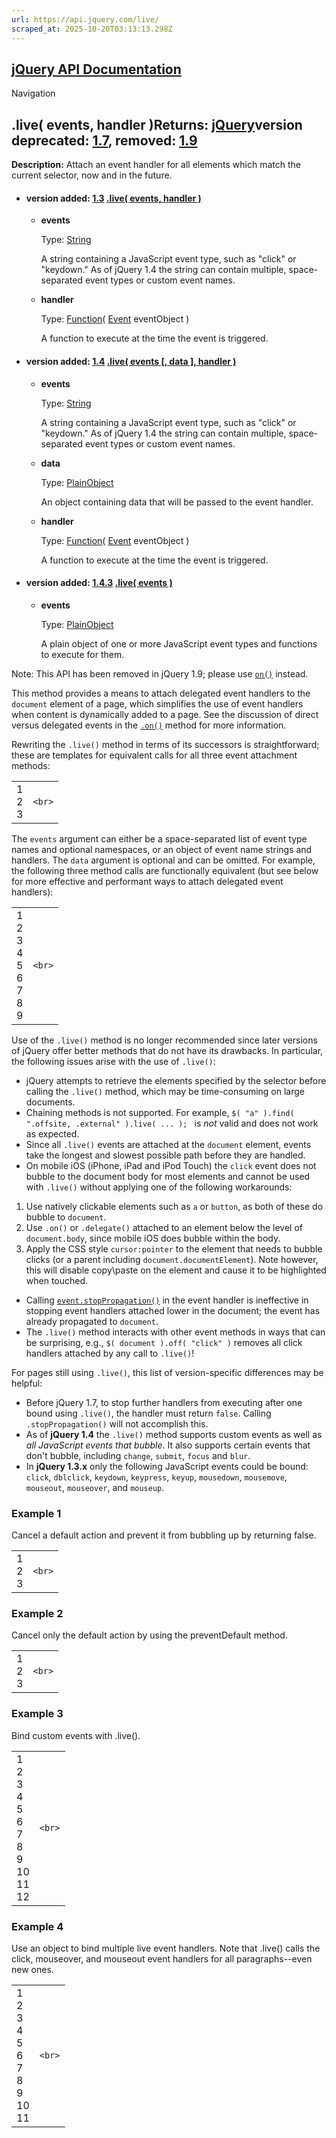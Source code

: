 ```yaml
---
url: https://api.jquery.com/live/
scraped_at: 2025-10-20T03:13:13.298Z
---
```


## [jQuery API Documentation](https://jquery.com/ "jQuery API Documentation")

Navigation

## .live( events, handler )Returns: [jQuery](http://api.jquery.com/Types/\#jQuery)version deprecated: [1.7](https://api.jquery.com/category/version/1.7/), removed: [1.9](https://api.jquery.com/category/version/1.9/)

**Description:** Attach an event handler for all elements which match the current selector, now and in the future.

- #### version added: [1.3](https://api.jquery.com/category/version/1.3/) [.live( events, handler )](https://api.jquery.com/live/\#live-events-handler)

  - **events**

    Type: [String](http://api.jquery.com/Types/#String)

    A string containing a JavaScript event type, such as "click" or "keydown." As of jQuery 1.4 the string can contain multiple, space-separated event types or custom event names.

  - **handler**

    Type: [Function](http://api.jquery.com/Types/#Function)( [Event](http://api.jquery.com/Types/#Event) eventObject )

    A function to execute at the time the event is triggered.
- #### version added: [1.4](https://api.jquery.com/category/version/1.4/) [.live( events \[, data \], handler )](https://api.jquery.com/live/\#live-events-data-handler)

  - **events**

    Type: [String](http://api.jquery.com/Types/#String)

    A string containing a JavaScript event type, such as "click" or "keydown." As of jQuery 1.4 the string can contain multiple, space-separated event types or custom event names.

  - **data**

    Type: [PlainObject](http://api.jquery.com/Types/#PlainObject)

    An object containing data that will be passed to the event handler.

  - **handler**

    Type: [Function](http://api.jquery.com/Types/#Function)( [Event](http://api.jquery.com/Types/#Event) eventObject )

    A function to execute at the time the event is triggered.
- #### version added: [1.4.3](https://api.jquery.com/category/version/1.4.3/) [.live( events )](https://api.jquery.com/live/\#live-events)

  - **events**

    Type: [PlainObject](http://api.jquery.com/Types/#PlainObject)

    A plain object of one or more JavaScript event types and functions to execute for them.

Note: This API has been removed in jQuery 1.9; please use [`on()`](https://api.jquery.com/on/) instead.

This method provides a means to attach delegated event handlers to the `document` element of a page, which simplifies the use of event handlers when content is dynamically added to a page. See the discussion of direct versus delegated events in the [`.on()`](https://api.jquery.com/on/) method for more information.

Rewriting the `.live()` method in terms of its successors is straightforward; these are templates for equivalent calls for all three event attachment methods:

|     |     |
| --- | --- |
| 1<br>2<br>3 | ```<br>``` |

The `events` argument can either be a space-separated list of event type names and optional namespaces, or an object of event name strings and handlers. The `data` argument is optional and can be omitted. For example, the following three method calls are functionally equivalent (but see below for more effective and performant ways to attach delegated event handlers):

|     |     |
| --- | --- |
| 1<br>2<br>3<br>4<br>5<br>6<br>7<br>8<br>9 | ```<br>``` |

Use of the `.live()` method is no longer recommended since later versions of jQuery offer better methods that do not have its drawbacks. In particular, the following issues arise with the use of `.live()`:

- jQuery attempts to retrieve the elements specified by the selector before calling the `.live()` method, which may be time-consuming on large documents.
- Chaining methods is not supported. For example, `$( "a" ).find( ".offsite, .external" ).live( ... ); ` is _not_ valid and does not work as expected.
- Since all `.live()` events are attached at the `document` element, events take the longest and slowest possible path before they are handled.
- On mobile iOS (iPhone, iPad and iPod Touch) the `click` event does not bubble to the document body for most elements and cannot be used with `.live()` without applying one of the following workarounds:

1. Use natively clickable elements such as `a` or `button`, as both of these do bubble to `document`.
2. Use `.on()` or `.delegate()` attached to an element below the level of `document.body`, since mobile iOS does bubble within the body.
3. Apply the CSS style `cursor:pointer` to the element that needs to bubble clicks (or a parent including `document.documentElement`). Note however, this will disable copy\\paste on the element and cause it to be highlighted when touched.
- Calling [`event.stopPropagation()`](https://api.jquery.com/event.stopPropagation/) in the event handler is ineffective in stopping event handlers attached lower in the document; the event has already propagated to `document`.
- The `.live()` method interacts with other event methods in ways that can be surprising, e.g., `$( document ).off( "click" )` removes all click handlers attached by any call to `.live()`!

For pages still using `.live()`, this list of version-specific differences may be helpful:

- Before jQuery 1.7, to stop further handlers from executing after one bound using `.live()`, the handler must return `false`. Calling `.stopPropagation()` will not accomplish this.
- As of **jQuery 1.4** the `.live()` method supports custom events as well as _all JavaScript events that bubble_. It also supports certain events that don't bubble, including `change`, `submit`, `focus` and `blur`.
- In **jQuery 1.3.x** only the following JavaScript events could be bound: `click`, `dblclick`, `keydown`, `keypress`, `keyup`, `mousedown`, `mousemove`, `mouseout`, `mouseover`, and `mouseup`.

### Example 1

Cancel a default action and prevent it from bubbling up by returning false.

|     |     |
| --- | --- |
| 1<br>2<br>3 | ```<br>``` |

### Example 2

Cancel only the default action by using the preventDefault method.

|     |     |
| --- | --- |
| 1<br>2<br>3 | ```<br>``` |

### Example 3

Bind custom events with .live().

|     |     |
| --- | --- |
| 1<br>2<br>3<br>4<br>5<br>6<br>7<br>8<br>9<br>10<br>11<br>12 | ```<br>``` |

### Example 4

Use an object to bind multiple live event handlers. Note that .live() calls the click, mouseover, and mouseout event handlers for all paragraphs--even new ones.

|     |     |
| --- | --- |
| 1<br>2<br>3<br>4<br>5<br>6<br>7<br>8<br>9<br>10<br>11 | ```<br>``` |